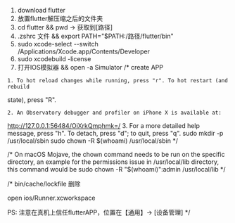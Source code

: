   1. download flutter
  2. 放置flutter解压缩之后的文件夹
  3. cd flutter && pwd -> 获取到[路径]
  4. .zshrc 文件 && export PATH="$PATH:/路径/flutter/bin"
  5. sudo xcode-select --switch /Applications/Xcode.app/Contents/Developer
  6. sudo xcodebuild -license
  7. 打开IOS模拟器 && open -a Simulator
/*
    create APP

    1. To hot reload changes while running, press "r". To hot restart (and rebuild
state), press "R".

    2. An Observatory debugger and profiler on iPhone X is available at:
http://127.0.0.1:56484/OiXrkQmphmk=/
    3. For a more detailed help message, press "h". To detach, press "d"; to quit,
press "q".
 sudo mkdir -p /usr/local/sbin
  sudo chown -R $(whoami) /usr/local/sbin
*/

/*
    On macOS Mojave, the chown command needs to be run on the specific directory, an example for the permissions issue in /usr/local/lib directory, this command would be
    sudo chown -R "$(whoami)":admin /usr/local/lib
*/

/*
   bin/cache/lockfile 删除

   open ios/Runner.xcworkspace

   PS: 注意在真机上信任flutterAPP，位置在【通用】-> [设备管理]
*/










